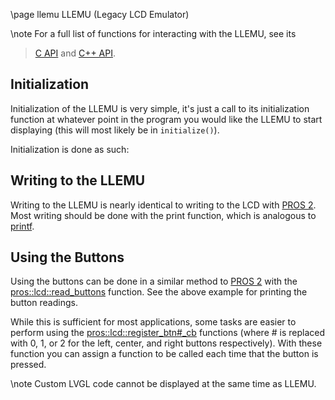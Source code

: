 \page llemu LLEMU (Legacy LCD Emulator)

\note
For a full list of functions for interacting with the LLEMU, see its
>[C API](../../api/c/llemu.html) and [C++ API](../../api/cpp/llemu.html).

## Initialization

Initialization of the LLEMU is very simple, it's just a call to its
initialization function at whatever point in the program you would like
the LLEMU to start displaying (this will most likely be in
`initialize()`).

Initialization is done as such:

## Writing to the LLEMU

Writing to the LLEMU is nearly identical to writing to the LCD with
[PROS 2](../../cortex/tutorials/lcd.html). Most writing should be done
with the print function, which is analogous to
[printf](http://www.cplusplus.com/reference/cstdio/printf/).

## Using the Buttons

Using the buttons can be done in a similar method to [PROS
2](../../../cortex/tutorials/lcd.html) with the
[pros::lcd::read_buttons](../../api/cpp/llemu.html#read-buttons)
function. See the above example for printing the button readings.

While this is sufficient for most applications, some tasks are easier to
perform using the
[pros::lcd::register_btn\#\_cb](../../api/cpp/llemu.html#register-btn0-cb)
functions (where \# is replaced with 0, 1, or 2 for the left, center,
and right buttons respectively). With these function you can assign a
function to be called each time that the button is pressed.

\note
Custom LVGL code cannot be displayed at the same time as LLEMU.
